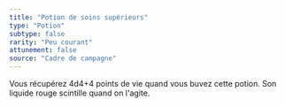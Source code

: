 ```yaml
---
title: "Potion de soins supérieurs"
type: "Potion"
subtype: false
rarity: "Peu courant"
attunement: false
source: "Cadre de campagne"
---
```

Vous récupérez 4d4+4 points de vie quand vous buvez cette potion. Son liquide rouge scintille quand on l'agite.
